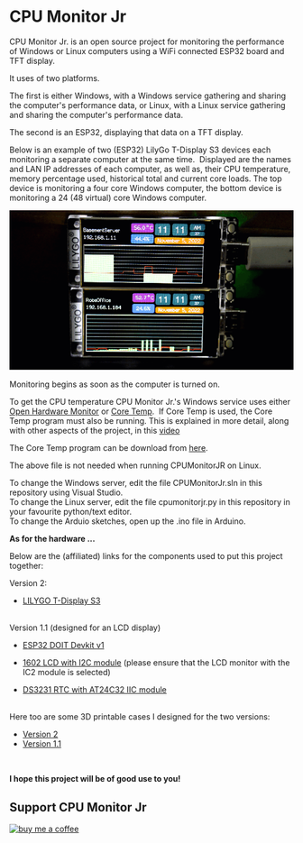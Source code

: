 


# CPU Monitor Jr

CPU Monitor Jr. is an open source project for monitoring the performance of Windows or Linux computers using a WiFi connected ESP32 board and TFT display.

It uses of two platforms. 

The first is either Windows, with a Windows service gathering and sharing the computer's performance data, or Linux, with a Linux service gathering and sharing the computer's performance data.  

The second is an ESP32, displaying that data on a TFT display.

Below is an example of two (ESP32) LilyGo T-Display S3 devices each monitoring a separate computer at the same time.  Displayed are the names and LAN IP addresses of each computer, as well as, their CPU temperature, memory percentage used, historical total and current core loads. The top device is monitoring a four core Windows computer, the bottom device is monitoring a 24 (48 virtual) core Windows computer.

![TFT Display](/images/TFT.gif)

Monitoring begins as soon as the computer is turned on.

To get the CPU temperature CPU Monitor Jr.'s Windows service uses either [Open Hardware Monitor](https://openhardwaremonitor.org/) or [Core Temp](https://www.alcpu.com/CoreTemp/).  If Core Temp is used, the Core Temp program must also be running. This is explained in more detail, along with other aspects of the project, in this [video](https://www.youtube.com/watch?v=5jUwFiMfWok&t=885s)

The Core Temp program can be download from [here](https://www.alcpu.com/CoreTemp/). 

The above file is not needed when running CPUMonitorJR on Linux.<br>

To change the Windows server, edit the file CPUMonitorJr.sln in this repository using Visual Studio.<br>
To change the Linux server, edit the file cpumonitorjr.py in this repository in your favourite python/text editor.<br>
To change the Arduio sketches, open up the .ino file in Arduino.<br>


**As for the hardware ...**

Below are the (affiliated) links for the components used to put this project together:

Version 2:
- [LILYGO T-Display S3](https://s.click.aliexpress.com/e/_DexRAdn) 

<br>
Version 1.1 (designed for an LCD display)

- [ESP32 DOIT Devkit v1](https://www.aliexpress.com/item/1005004268911484.html) 

- [1602 LCD with I2C module](https://s.click.aliexpress.com/e/_DdQpVNT) (please ensure that the LCD monitor with the IC2 module is selected) 
- [DS3231 RTC with AT24C32 IIC module](https://s.click.aliexpress.com/e/_DcRLOPT) 

<br>
Here too are some 3D printable cases I designed for the two versions:

- [Version 2](https://www.printables.com/model/339237-lilygo-t-display-s3-without-header-pins-case)  <br>
- [Version 1.1](https://www.printables.com/model/339266-enclosure-lcd-1602-esp32-ds3232rtc-i2c)

<br>

**I hope this project will be of good use to you!**

## Support CPU Monitor Jr

[<img alt="buy me  a coffee" width="200px" src="https://cdn.buymeacoffee.com/buttons/v2/default-blue.png" />](https://www.buymeacoffee.com/roblatour)

